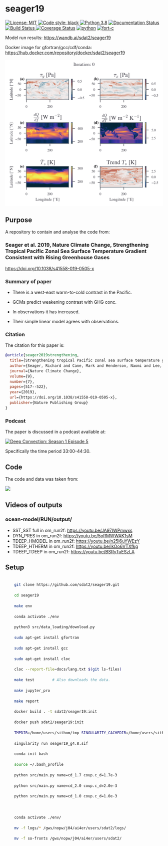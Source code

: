 # seager19

<a href="https://opensource.org/licenses/MIT"><img alt="License: MIT" src=https://img.shields.io/badge/License-MIT-blue.svg></a>
 <a href="https://github.com/psf/black"><img alt="Code style: black" src="https://img.shields.io/badge/code%20style-black-000000.svg"></a>
 <a href=https://www.python.org/downloads/release/python-388/><img src='https://img.shields.io/badge/python-3.8-blue.svg' alt='Python 3.8' /></a>
<a href='https://seager19.readthedocs.io/en/latest/?badge=latest'>
<img src='https://readthedocs.org/projects/seager19/badge/?version=latest' alt='Documentation Status' />
</a>
<a href='https://travis-ci.com/sdat2/seager19'>
    <img src='https://travis-ci.com/sdat2/seager19.svg?branch=main' alt='Build Status' />
</a>
<a href='https://coveralls.io/github/sdat2/seager19?branch=main'><img src='https://coveralls.io/repos/github/sdat2/seager19/badge.svg?branch=main' alt='Coverage Status' /></a>
<a href=https://github.com/sdat2/seager19/actions><img src='https://github.com/sdat2/seager19/actions/workflows/python.yml/badge.svg' alt='python' /></a>
<a href=https://github.com/sdat2/seager19/actions><img src='https://github.com/sdat2/seager19/actions/workflows/fort-c.yml/badge.svg' alt='fort-c' /></a>

Model run results: <https://wandb.ai/sdat2/seager19>

Docker image for gfortran/gcc/cdf/conda: <https://hub.docker.com/repository/docker/sdat2/seager19>

![Coupling over iterations with c_d=2.7](gifs/coupling.gif)

## Purpose

A repository to contain and analyse the code from:

### Seager et al. 2019, Nature Climate Change, Strengthening Tropical Pacific Zonal Sea Surface Temperature Gradient Consistent with Rising Greenhouse Gases

<https://doi.org/10.1038/s41558-019-0505-x>

### Summary of paper

- There is a west-east warm-to-cold contrast in the Pacific.

- GCMs predict weakening contrast with GHG conc.

- In observations it has increased.

- Their simple linear model agrees with observations.

### Citation

The citation for this paper is:

```bibtex
@article{seager2019strengthening,
  title={Strengthening tropical Pacific zonal sea surface temperature gradient consistent with rising greenhouse gases},
  author={Seager, Richard and Cane, Mark and Henderson, Naomi and Lee, Dong-Eun and Abernathey, Ryan and Zhang, Honghai},
  journal={Nature Climate Change},
  volume={9},
  number={7},
  pages={517--522},
  year={2019},
  url={https://doi.org/10.1038/s41558-019-0505-x},
  publisher={Nature Publishing Group}
}
```

### Podcast

The paper is discussed in a podcast available at:

<a href='https://deep-convection.org/2020/04/13/episode-5-richard-seager/'>
<img src='https://deep-convection.org/wp-content/uploads/2020/02/DC_logo_small_rectangular.png'
alt='Deep Convection: Season 1 Episode 5' width='150' />
</a>

Specifically the time period 33:00-44:30.

## Code

The code and data was taken from:

<a href='http://kage.ldeo.columbia.edu:81/SOURCES/.LDEO/.ClimateGroup/.PROJECTS/.PublicationsData/.Seager_etal_NCC-2019/'>
<img src='https://upload.wikimedia.org/wikipedia/en/thumb/f/f1/Columbia_University_shield.svg/1200px-Columbia_University_shield.svg.png', width='150'>
</a>

## Videos of outputs

### ocean-model/RUN/output/

- SST_SST full in om_run2f: <https://youtu.be/JA97IWPmwxs>
- DYN_PRES in om_run2f: <https://youtu.be/5oRMWWAK1sM>
- TDEEP_HMODEL in om_run2f: <https://youtu.be/n25l6uYWEzY>
- TDEEP_HTHERM in om_run2f: <https://youtu.be/ikOo6VTXfkg>
- TDEEP_TDEEP in om_run2f: <https://youtu.be/BSRyTuESzLA>

## Setup

```bash

    git clone https://github.com/sdat2/seager19.git

    cd seager19

    make env

    conda activate ./env

    python3 src/data_loading/download.py

    sudo apt-get install gfortran

    sudo apt-get install gcc

    sudo apt-get install cloc

    cloc --report-file=docs/lang.txt $(git ls-files)

    make test        # Also downloads the data.

    make jupyter_pro

    make report

    docker build . -t sdat2/seager19:init

    docker push sdat2/seager19:init

    TMPDIR=/home/users/sithom/tmp SINGULARITY_CACHEDIR=/home/users/sithom/tmp singularity pull docker://sdat2/seager19:g4.8

    singularity run seager19_g4.8.sif

    conda init bash

    source ~/.bash_profile

    python src/main.py name=cd_1.7 coup.c_d=1.7e-3

    python src/main.py name=cd_2.0 coup.c_d=2.0e-3

    python src/main.py name=cd_1.0 coup.c_d=1.0e-3



    conda activate ./env/

    mv -f logs/* /gws/nopw/j04/ai4er/users/sdat2/logs/

    mv -f so-fronts /gws/nopw/j04/ai4er/users/sdat2/

```

